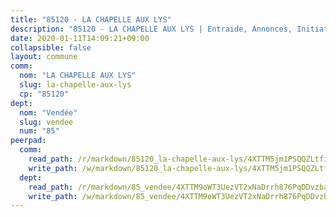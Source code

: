 ```yaml
---
title: "85120 - LA CHAPELLE AUX LYS"
description: "85120 - LA CHAPELLE AUX LYS | Entraide, Annonces, Initiatives"
date: 2020-01-11T14:09:21+09:00
collapsible: false
layout: commune
comm:
  nom: "LA CHAPELLE AUX LYS"
  slug: la-chapelle-aux-lys
  cp: "85120"
dept:
  nom: "Vendée"
  slug: vendee
  num: "85"
peerpad:
  comm:
    read_path: /r/markdown/85120_la-chapelle-aux-lys/4XTTM5jm1PSQQZLtfiZXBna2NgMYvNh7dUvxD8mWUQZt1R8dz
    write_path: /w/markdown/85120_la-chapelle-aux-lys/4XTTM5jm1PSQQZLtfiZXBna2NgMYvNh7dUvxD8mWUQZt1R8dz-K3TgUhER6YhB3XmRkJeoDH9NZCyZVc8h7ohQNZzPW8htuBEY1wvGcPXWTsAGPSHogS1md1NatfyzeYTmoH5TqYj6kCyurXu52ZTwc6zHsTAkJnSgKGqZerFMDLJy9AEAEds1b31e
  dept:
    read_path: /r/markdown/85_vendee/4XTTM9oWT3UezVT2xNaDrrh876PqDDvzbaovSPP6P6ha63Ezk
    write_path: /w/markdown/85_vendee/4XTTM9oWT3UezVT2xNaDrrh876PqDDvzbaovSPP6P6ha63Ezk-K3TgTz4T2Ao5CxcmNgKRpi6DXEbSZWgvvZNdT7V4KiJycR1vvtGLxg5iYYYKajishdNzKNazAywn7vjwqtQs859ALiENaqFJQsULDwd4rYqVPy8n3JbNCeuPxinCnetCgcSuCcyv
---
```


